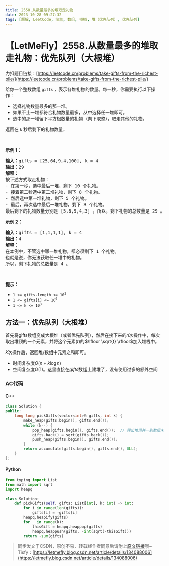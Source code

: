 ```yaml
---
title: 2558.从数量最多的堆取走礼物
date: 2023-10-28 09:27:32
tags: [题解, LeetCode, 简单, 数组, 模拟, 堆（优先队列）, 优先队列]
---
```


# 【LetMeFly】2558.从数量最多的堆取走礼物：优先队列（大根堆）

力扣题目链接：[https://leetcode.cn/problems/take-gifts-from-the-richest-pile/](https://leetcode.cn/problems/take-gifts-from-the-richest-pile/)

<p>给你一个整数数组 <code>gifts</code> ，表示各堆礼物的数量。每一秒，你需要执行以下操作：</p>

<ul>
	<li>选择礼物数量最多的那一堆。</li>
	<li>如果不止一堆都符合礼物数量最多，从中选择任一堆即可。</li>
	<li>选中的那一堆留下平方根数量的礼物（向下取整），取走其他的礼物。</li>
</ul>

<p>返回在 <code>k</code> 秒后剩下的礼物数量<em>。</em></p>

<p>&nbsp;</p>

<p><strong>示例 1：</strong></p>

<pre>
<strong>输入：</strong>gifts = [25,64,9,4,100], k = 4
<strong>输出：</strong>29
<strong>解释：</strong> 
按下述方式取走礼物：
- 在第一秒，选中最后一堆，剩下 10 个礼物。
- 接着第二秒选中第二堆礼物，剩下 8 个礼物。
- 然后选中第一堆礼物，剩下 5 个礼物。
- 最后，再次选中最后一堆礼物，剩下 3 个礼物。
最后剩下的礼物数量分别是 [5,8,9,4,3] ，所以，剩下礼物的总数量是 29 。
</pre>

<p><strong>示例 2：</strong></p>

<pre>
<strong>输入：</strong>gifts = [1,1,1,1], k = 4
<strong>输出：</strong>4
<strong>解释：</strong>
在本例中，不管选中哪一堆礼物，都必须剩下 1 个礼物。 
也就是说，你无法获取任一堆中的礼物。 
所以，剩下礼物的总数量是 4 。
</pre>

<p>&nbsp;</p>

<p><strong>提示：</strong></p>

<ul>
	<li><code>1 &lt;= gifts.length &lt;= 10<sup>3</sup></code></li>
	<li><code>1 &lt;= gifts[i] &lt;= 10<sup>9</sup></code></li>
	<li><code>1 &lt;= k &lt;= 10<sup>3</sup></code></li>
</ul>


    
## 方法一：优先队列（大根堆）

首先将gifts数组变成大根堆（或者优先队列），然后在接下来的$n$次操作中，每次取出堆顶的一个元素，并将这个元素($t$)的$\lfloor \sqrt{t} \rfloor$加入堆栈中。

$k$次操作后，返回堆/数组中元素之和即可。

+ 时间复杂度$O(n + k \log n)$
+ 空间复杂度$O(1)$。这里直接在$gifts$数组上建堆了，没有使用过多的额外空间

### AC代码

#### C++

```cpp
class Solution {
public:
    long long pickGifts(vector<int>& gifts, int k) {
        make_heap(gifts.begin(), gifts.end());
        while (k--) {
            pop_heap(gifts.begin(), gifts.end());  // 弹出堆顶并一到数组末尾
            gifts.back() = sqrt(gifts.back());
            push_heap(gifts.begin(), gifts.end());
        }
        return accumulate(gifts.begin(), gifts.end(), 0LL);
    }
};
```

#### Python

```python
from typing import List
from math import sqrt
import heapq

class Solution:
    def pickGifts(self, gifts: List[int], k: int) -> int:
        for i in range(len(gifts)):
            gifts[i] = -gifts[i]
        heapq.heapify(gifts)
        for _ in range(k):
            thisGift = heapq.heappop(gifts)
            heapq.heappush(gifts, -int(sqrt(-thisGift)))
        return -sum(gifts)
```

> 同步发文于CSDN，原创不易，转载经作者同意后请附上[原文链接](https://blog.tisfy.eu.org/2023/10/28/LeetCode%202558.%E4%BB%8E%E6%95%B0%E9%87%8F%E6%9C%80%E5%A4%9A%E7%9A%84%E5%A0%86%E5%8F%96%E8%B5%B0%E7%A4%BC%E7%89%A9/)哦~
> Tisfy：[https://letmefly.blog.csdn.net/article/details/134088006](https://letmefly.blog.csdn.net/article/details/134088006)
